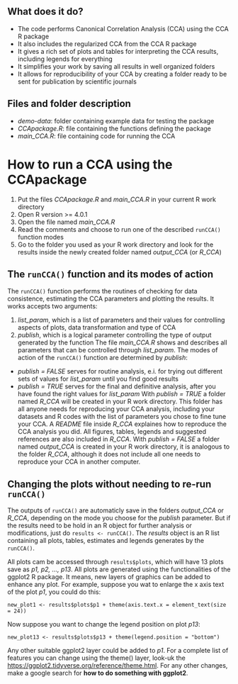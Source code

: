 ## What does it do?

* The code performs Canonical Correlation Analysis (CCA) using the CCA R package
* It also includes the regularized CCA from the CCA R package
* It gives a rich set of plots and tables for interpreting the CCA results, including legends for everything
* It simplifies your work by saving all results in well organized folders
* It allows for reproducibility of your CCA by creating a folder ready to be sent for publication by scientific journals

## Files and folder description

* *demo-data*: folder containing example data for testing the package
* *CCApackage.R*: file containing the functions defining the package
* *main_CCA.R*: file containing code for running the CCA

# How to run a CCA using the CCApackage

1. Put the files *CCApackage.R* and *main_CCA.R* in your current R work directory
2. Open R version >= 4.0.1
3. Open the file named *main_CCA.R*
4. Read the comments and choose to run one of the described ```runCCA()``` function modes
5. Go to the folder you used as your R work directory and look for the results inside the newly created folder named *output_CCA* (or *R_CCA*)

## The ```runCCA()``` function and its modes of action

The ```runCCA()``` function performs the routines of checking for data consistence, estimating the CCA parameters and plotting the results.
It works accepts two arguments:
1. *list_param*, which is a list of parameters and their values for controlling aspects of plots, data transformation and type of CCA
2. *publish*, which is a logical parameter controlling the type of output generated by the function
The file *main_CCA.R* shows and describes all parameters that can be controlled through *list_param*.
The modes of action of the ```runCCA()``` function are determined by *publish*:
* *publish = FALSE* serves for routine analysis, e.i. for trying out different sets of values for *list_param* until you find good results
* *publish = TRUE* serves for the final and definitive analysis, after you have found the right values for *list_param*
With *publish = TRUE* a folder named *R_CCA* will be created in your R work directory. This folder has all anyone needs for reproducing your CCA analysis,
including your datasets and R codes with the list of parameters you chose to fine tune your CCA. A *README* file inside *R_CCA* explaines how to reproduce
the CCA analysis you did. All figures, tables, legends and suggested references are also included in *R_CCA*. With *publish = FALSE* a folder named
*output_CCA* is created in your R work directory, it is analogous to the folder *R_CCA*, although it does not include all one needs to reproduce your CCA
in another computer.

## Changing the plots without needing to re-run ```runCCA()```

The outputs of ```runCCA()``` are automaticly save in the folders *output_CCA* or *R_CCA*, depending on the mode you choose for the *publish* parameter.
But if the results need to be hold in an R object for further analysis or modifications, just do ```results <- runCCA()```. The *results* object is an R list
containing all plots, tables, estimates and legends generates by the ```runCCA()```.

All plots cam be accessed through ```results$plots```, which will have 13 plots save as *p1, p2, ..., p13*. All plots are generated using the functionalities of 
the ggplot2 R package. It means, new layers of graphics can be added to enhance any plot. For example, suppose you wat to enlarge the x axis text of the plot *p1*,
you could do this:
~~~
new_plot1 <- results$plots$p1 + theme(axis.text.x = element_text(size = 24))
~~~
Now suppose you want to change the legend position on plot *p13*:
~~~
new_plot13 <- results$plots$p13 + theme(legend.position = "bottom")
~~~
Any other suitable ggplot2 layer could be added to *p1*. For a complete list of features you can change using the theme() layer, look-uk the 
<https://ggplot2.tidyverse.org/reference/theme.html>. For any other changes, make a google search for **how to do something with ggplot2**.
